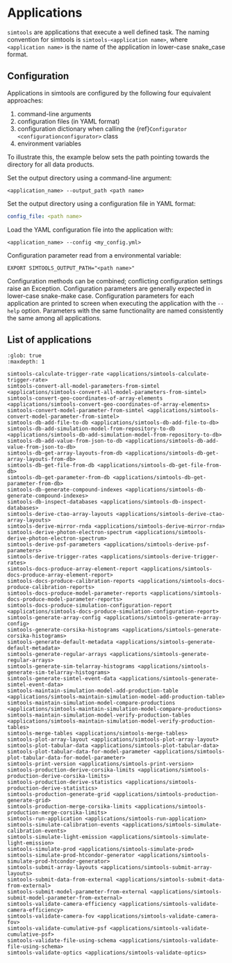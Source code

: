 # Applications

`simtools` are applications that execute a well defined task.
The naming convention for simtools is `simtools-<application name>`, where `<application name>` is the name of the application in lower-case snake_case format.

## Configuration

Applications in simtools are configured by the following four equivalent approaches:

1. command-line arguments
2. configuration files (in YAML format)
3. configuration dictionary when calling the {ref}`Configurator <configurationconfigurator>` class
4. environment variables

To illustrate this, the example below sets the path pointing towards the directory for all data products.

Set the output directory using a command-line argument:

```console
<application_name> --output_path <path name>
```

Set the output directory using a configuration file in YAML format:

```yaml
config_file: <path name>
```

Load the YAML configuration file into the application with:

```console
<application_name> --config <my_config.yml>
```

Configuration parameter read from a environmental variable:

```console
EXPORT SIMTOOLS_OUTPUT_PATH="<path name>"
```

Configuration methods can be combined; conflicting configuration settings raise an Exception.
Configuration parameters are generally expected in lower-case snake-make case.
Configuration parameters for each application are printed to screen when executing the application with the `--help` option.
Parameters with the same functionality are named consistently the same among all applications.

## List of applications

```{toctree}
:glob: true
:maxdepth: 1

simtools-calculate-trigger-rate <applications/simtools-calculate-trigger-rate>
simtools-convert-all-model-parameters-from-simtel <applications/simtools-convert-all-model-parameters-from-simtel>
simtools-convert-geo-coordinates-of-array-elements <applications/simtools-convert-geo-coordinates-of-array-elements>
simtools-convert-model-parameter-from-simtel <applications/simtools-convert-model-parameter-from-simtel>
simtools-db-add-file-to-db <applications/simtools-db-add-file-to-db>
simtools-db-add-simulation-model-from-repository-to-db <applications/simtools-db-add-simulation-model-from-repository-to-db>
simtools-db-add-value-from-json-to-db <applications/simtools-db-add-value-from-json-to-db>
simtools-db-get-array-layouts-from-db <applications/simtools-db-get-array-layouts-from-db>
simtools-db-get-file-from-db <applications/simtools-db-get-file-from-db>
simtools-db-get-parameter-from-db <applications/simtools-db-get-parameter-from-db>
simtools-db-generate-compound-indexes <applications/simtools-db-generate-compound-indexes>
simtools-db-inspect-databases <applications/simtools-db-inspect-databases>
simtools-derive-ctao-array-layouts <applications/simtools-derive-ctao-array-layouts>
simtools-derive-mirror-rnda <applications/simtools-derive-mirror-rnda>
simtools-derive-photon-electron-spectrum <applications/simtools-derive-photon-electron-spectrum>
simtools-derive-psf-parameters <applications/simtools-derive-psf-parameters>
simtools-derive-trigger-rates <applications/simtools-derive-trigger-rates>
simtools-docs-produce-array-element-report <applications/simtools-docs-produce-array-element-report>
simtools-docs-produce-calibration-reports <applications/simtools-docs-produce-calibration-reports>
simtools-docs-produce-model-parameter-reports <applications/simtools-docs-produce-model-parameter-reports>
simtools-docs-produce-simulation-configuration-report <applications/simtools-docs-produce-simulation-configuration-report>
simtools-generate-array-config <applications/simtools-generate-array-config>
simtools-generate-corsika-histograms <applications/simtools-generate-corsika-histograms>
simtools-generate-default-metadata <applications/simtools-generate-default-metadata>
simtools-generate-regular-arrays <applications/simtools-generate-regular-arrays>
simtools-generate-sim-telarray-histograms <applications/simtools-generate-sim-telarray-histograms>
simtools-generate-simtel-event-data <applications/simtools-generate-simtel-event-data>
simtools-maintain-simulation-model-add-production-table <applications/simtools-maintain-simulation-model-add-production-table>
simtools-maintain-simulation-model-compare-productions <applications/simtools-maintain-simulation-model-compare-productions>
simtools-maintain-simulation-model-verify-production-tables <applications/simtools-maintain-simulation-model-verify-production-tables>
simtools-merge-tables <applications/simtools-merge-tables>
simtools-plot-array-layout <applications/simtools-plot-array-layout>
simtools-plot-tabular-data <applications/simtools-plot-tabular-data>
simtools-plot-tabular-data-for-model-parameter <applications/simtools-plot-tabular-data-for-model-parameter>
simtools-print-version <applications/simtools-print-version>
simtools-production-derive-corsika-limits <applications/simtools-production-derive-corsika-limits>
simtools-production-derive-statistics <applications/simtools-production-derive-statistics>
simtools-production-generate-grid <applications/simtools-production-generate-grid>
simtools-production-merge-corsika-limits <applications/simtools-production-merge-corsika-limits>
simtools-run-application <applications/simtools-run-application>
simtools-simulate-calibration-events <applications/simtools-simulate-calibration-events>
simtools-simulate-light-emission <applications/simtools-simulate-light-emission>
simtools-simulate-prod <applications/simtools-simulate-prod>
simtools-simulate-prod-htcondor-generator <applications/simtools-simulate-prod-htcondor-generator>
simtools-submit-array-layouts <applications/simtools-submit-array-layouts>
simtools-submit-data-from-external <applications/simtools-submit-data-from-external>
simtools-submit-model-parameter-from-external <applications/simtools-submit-model-parameter-from-external>
simtools-validate-camera-efficiency <applications/simtools-validate-camera-efficiency>
simtools-validate-camera-fov <applications/simtools-validate-camera-fov>
simtools-validate-cumulative-psf <applications/simtools-validate-cumulative-psf>
simtools-validate-file-using-schema <applications/simtools-validate-file-using-schema>
simtools-validate-optics <applications/simtools-validate-optics>
